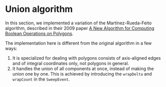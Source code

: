 
# Union algorithm

In this section,
we implemented a variation of the Martínez-Rueda-Feito algorithm,
described in their 2009 paper
[A New Algorithm for Computing Boolean Operations on Polygons](https://github.com/mfogel/polygon-clipping/blob/main/paper.pdf).

The implementation here is different from the original algorithm in a few ways:
1. It is specialized for dealing with polygons consists of axis-aligned edges and of integral coordinates only,
   not polygons in general.
2. It handles the union of all components at once, instead of making the union one by one.
   This is achieved by introducing the `wrapDelta` and `wrapCount` in the `SweepEvent`.
